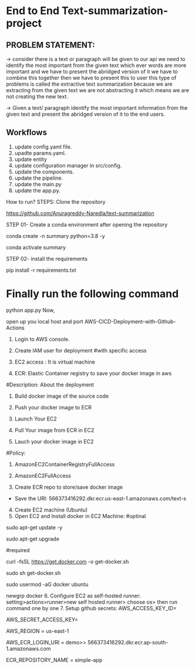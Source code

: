 # End to End Text-summarization-project

## PROBLEM STATEMENT:
-> consider there is a text or paragraph will be given to our api we need to identify the most important from the given text which ever words are more important and we have to present the abridged version of it we have to combine this together then we have to present this to user this type of problems is called the extractive text summarization because we are extracting from the given text we are not abstracting it which means we are not creating the new text.

-> Given a text/ paragraph identify the most important information from the given text and present the abridged version of it to the end users.




## Workflows
1. update config.yaml file.
2. upadte params.yaml.
3. update entity
4. update configuration manager in src/config.
5. update the components.
6. update the pipeline.
7. update the main.py
8. update the app.py.


How to run?
STEPS:
Clone the repository

https://github.com/Anuragreddy-Naredla/text-summarization

STEP 01- Create a conda environment after opening the repository

conda create -n summary python=3.8 -y

conda activate summary

STEP 02- install the requirements

pip install -r requirements.txt

# Finally run the following command
python app.py
Now,

open up you local host and port
AWS-CICD-Deployment-with-Github-Actions
1. Login to AWS console.
2. Create IAM user for deployment
#with specific access

1. EC2 access : It is virtual machine

2. ECR: Elastic Container registry to save your docker image in aws


#Description: About the deployment

1. Build docker image of the source code

2. Push your docker image to ECR

3. Launch Your EC2 

4. Pull Your image from ECR in EC2

5. Lauch your docker image in EC2

#Policy:

1. AmazonEC2ContainerRegistryFullAccess

2. AmazonEC2FullAccess
3. Create ECR repo to store/save docker image
- Save the URI: 566373416292.dkr.ecr.us-east-1.amazonaws.com/text-s
4. Create EC2 machine (Ubuntu)
5. Open EC2 and Install docker in EC2 Machine:
#optinal

sudo apt-get update -y

sudo apt-get upgrade

#required

curl -fsSL https://get.docker.com -o get-docker.sh

sudo sh get-docker.sh

sudo usermod -aG docker ubuntu

newgrp docker
6. Configure EC2 as self-hosted runner:
setting>actions>runner>new self hosted runner> choose os> then run command one by one
7. Setup github secrets:
AWS_ACCESS_KEY_ID=

AWS_SECRET_ACCESS_KEY=

AWS_REGION = us-east-1

AWS_ECR_LOGIN_URI = demo>>  566373416292.dkr.ecr.ap-south-1.amazonaws.com

ECR_REPOSITORY_NAME = simple-app
